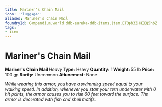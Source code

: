 ```yaml
---
title: Mariner's Chain Mail
icon: ':luggage:'
aliases: Mariner's Chain Mail
foundryId: Compendium.world.ddb-eureka-ddb-items.Item.ET3pb3ZHHIBQ5hbZ
tags:
- Item
---
```


# Mariner's Chain Mail

**Mariner's Chain Mail**
_Heavy_
**Type:** Heavy
**Quantity:** 1
**Weight:** 55 lb
**Price:** 100 gp
**Rarity:** Uncommon
**Attunement:** None

*While wearing this armor, you have a swimming speed equal to your walking speed. In addition, whenever you start your turn underwater with 0 hit points, the armor causes you to rise 60 feet toward the surface. The armor is decorated with fish and she<span class="No-Break">ll motifs.</span>*
